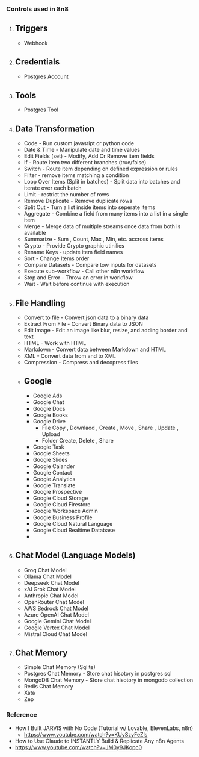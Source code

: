 ### Controls used in 8n8

1. ## Triggers
    - Webhook
  
2. ## Credentials
   - Postgres Account
  
3. ## Tools
   - Postgres Tool
2. ## Data Transformation
   - Code  - Run custom javasript or python code
   - Date & Time - Manipulate date and time values
   - Edit Fields (set) - Modify, Add Or Remove item fields
   - If - Route Item two different branches (true/false)
   - Switch - Route item depending on defined expression or rules
   - Filter - remove items matching a condition
   - Loop Over Items (Split in batches) - Split data into batches and iterate over each batch
   - Limit - restrict the number of rows
   - Remove Duplicate - Remove duplicate rows
   - Split Out - Turn a list inside items into seperate items
   - Aggregate - Combine a field from many items into a list in a single item
   - Merge - Merge data of multiple streams once data from both is available
   - Summarize - Sum , Count, Max , Min, etc. accross items
   - Crypto - Provide Crypto graphic utinilies
   - Rename Keys - update item field names
   - Sort - Change Items order
   - Compare Datasets - Compare tow inputs for datasets
   - Execute sub-workflow - Call other n8n workflow
   - Stop and Error - Throw an error in workflow
   - Wait - Wait before continue with execution
3. ## File Handling
   - Convert to file - Convert json data to a binary data
   - Extract From File - Convert Binary data to JSON
   - Edit Image - Edit an image like blur, resize, and adding border and text
   - HTML  - Work with HTML
   - Markdown - Convert data between Markdown and HTML
   - XML - Convert data from and to XML
   - Compression - Compress and decopress files
   - ## Google
       - Google Ads
       - Google Chat
       - Google Docs
       - Google Books
       - Google Drive
           - File Copy , Downlaod , Create , Move , Share , Update , Upload
           - Folder Create, Delete , Share
       - Google Task
       - Google Sheets
       - Google Slides
       - Google Calander
       - Google Contact
       - Google Analytics
       - Google Translate
       - Google Prospective
       - Google Cloud Storage
       - Google Cloud Firestore
       - Google Workspace Admin
       - Google Business Profile
       - Google Cloud Natural Language
       - Google Cloud Realtime Database
       -  
3. ## Chat Model (Language Models)
   - Groq Chat Model
   - Ollama Chat Model
   - Deepseek Chat Model
   - xAI Grok Chat Model
   - Anthropic Chat Model
   - OpenRouter Chat Model
   - AWS Bedrock Chat Model
   - Azure OpenAI Chat Model
   - Google Gemini Chat Model
   - Google Vertex Chat Model
   - Mistral Cloud Chat Model
5. ## Chat Memory
   - Simple Chat Memory (Sqlite)
   - Postgres Chat Memory - Store chat hisotory in postgres sql
   - MongoDB Chat Memory - Store chat hisotory in mongodb collection
   - Redis Chat Memory
   - Xata
   - Zep
### Reference
- How I Built JARVIS with No Code (Tutorial w/ Lovable, ElevenLabs, n8n)
  -   https://www.youtube.com/watch?v=KUvSzvFeZls
-   How to Use Claude to INSTANTLY Build & Replicate Any n8n Agents
  -  https://www.youtube.com/watch?v=JM0y9JKopc0
